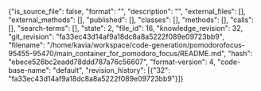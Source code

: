 {"is_source_file": false, "format": "", "description": "", "external_files": [], "external_methods": [], "published": [], "classes": [], "methods": [], "calls": [], "search-terms": [], "state": 2, "file_id": 16, "knowledge_revision": 32, "git_revision": "fa33ec43d14af9a18dc8a8a5222f089e09723bb9", "filename": "/home/kavia/workspace/code-generation/pomodorofocus-95455-95470/main_container_for_pomodoro_focus/README.md", "hash": "ebece526bc2eadd78ddd787a76c56607", "format-version": 4, "code-base-name": "default", "revision_history": [{"32": "fa33ec43d14af9a18dc8a8a5222f089e09723bb9"}]}